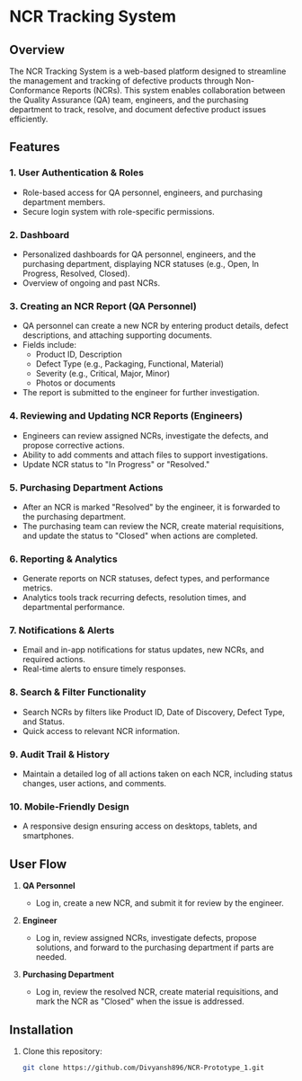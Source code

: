 # NCR Tracking System

## Overview
The NCR Tracking System is a web-based platform designed to streamline the management and tracking of defective products through Non-Conformance Reports (NCRs). This system enables collaboration between the Quality Assurance (QA) team, engineers, and the purchasing department to track, resolve, and document defective product issues efficiently.

## Features
### 1. **User Authentication & Roles**
- Role-based access for QA personnel, engineers, and purchasing department members.
- Secure login system with role-specific permissions.

### 2. **Dashboard**
- Personalized dashboards for QA personnel, engineers, and the purchasing department, displaying NCR statuses (e.g., Open, In Progress, Resolved, Closed).
- Overview of ongoing and past NCRs.

### 3. **Creating an NCR Report (QA Personnel)**
- QA personnel can create a new NCR by entering product details, defect descriptions, and attaching supporting documents.
- Fields include:
  - Product ID, Description
  - Defect Type (e.g., Packaging, Functional, Material)
  - Severity (e.g., Critical, Major, Minor)
  - Photos or documents
- The report is submitted to the engineer for further investigation.

### 4. **Reviewing and Updating NCR Reports (Engineers)**
- Engineers can review assigned NCRs, investigate the defects, and propose corrective actions.
- Ability to add comments and attach files to support investigations.
- Update NCR status to "In Progress" or "Resolved."

### 5. **Purchasing Department Actions**
- After an NCR is marked "Resolved" by the engineer, it is forwarded to the purchasing department.
- The purchasing team can review the NCR, create material requisitions, and update the status to "Closed" when actions are completed.

### 6. **Reporting & Analytics**
- Generate reports on NCR statuses, defect types, and performance metrics.
- Analytics tools track recurring defects, resolution times, and departmental performance.

### 7. **Notifications & Alerts**
- Email and in-app notifications for status updates, new NCRs, and required actions.
- Real-time alerts to ensure timely responses.

### 8. **Search & Filter Functionality**
- Search NCRs by filters like Product ID, Date of Discovery, Defect Type, and Status.
- Quick access to relevant NCR information.

### 9. **Audit Trail & History**
- Maintain a detailed log of all actions taken on each NCR, including status changes, user actions, and comments.

### 10. **Mobile-Friendly Design**
- A responsive design ensuring access on desktops, tablets, and smartphones.

## User Flow

1. **QA Personnel**
   - Log in, create a new NCR, and submit it for review by the engineer.

2. **Engineer**
   - Log in, review assigned NCRs, investigate defects, propose solutions, and forward to the purchasing department if parts are needed.

3. **Purchasing Department**
   - Log in, review the resolved NCR, create material requisitions, and mark the NCR as "Closed" when the issue is addressed.



## Installation

1. Clone this repository:
   ```bash
   git clone https://github.com/Divyansh896/NCR-Prototype_1.git
